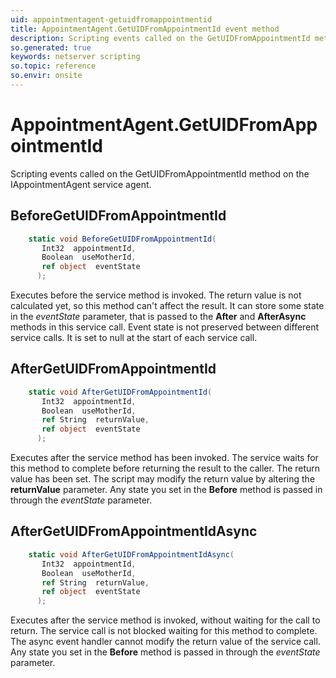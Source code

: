 ```yaml
---
uid: appointmentagent-getuidfromappointmentid
title: AppointmentAgent.GetUIDFromAppointmentId event method
description: Scripting events called on the GetUIDFromAppointmentId method on the AppointmentAgent service agent.
so.generated: true
keywords: netserver scripting
so.topic: reference
so.envir: onsite
---
```

# AppointmentAgent.GetUIDFromAppointmentId

Scripting events called on the <see cref='M:IAppointmentAgent.GetUIDFromAppointmentId'>GetUIDFromAppointmentId</see> method on the <see cref='IAppointmentAgent'>IAppointmentAgent</see>  service agent.

## BeforeGetUIDFromAppointmentId
```cs
    static void BeforeGetUIDFromAppointmentId(
       Int32  appointmentId,
       Boolean  useMotherId,
       ref object  eventState
      );
```
Executes before the service method is invoked.
The return value is not calculated yet, so this method can't affect the result.
It can store some state in the *eventState* parameter, that is passed to the **After** and **AfterAsync** methods in this service call.
Event state is not preserved between different service calls. It is set to null at the start of each service call.
## AfterGetUIDFromAppointmentId
```cs
    static void AfterGetUIDFromAppointmentId(
       Int32  appointmentId,
       Boolean  useMotherId,
       ref String  returnValue,
       ref object  eventState
      );
```
Executes after the service method has been invoked. The service waits for this method to complete before returning the result to the caller.
The return value has been set. The script may modify the return value by altering the **returnValue** parameter.
Any state you set in the **Before** method is passed in through the *eventState* parameter.
## AfterGetUIDFromAppointmentIdAsync
```cs
    static void AfterGetUIDFromAppointmentIdAsync(
       Int32  appointmentId,
       Boolean  useMotherId,
       ref String  returnValue,
       ref object  eventState
      );
```
Executes after the service method is invoked, without waiting for the call to return.
The service call is not blocked waiting for this method to complete.
The async event handler cannot modify the return value of the service call.
Any state you set in the **Before** method is passed in through the *eventState* parameter.

